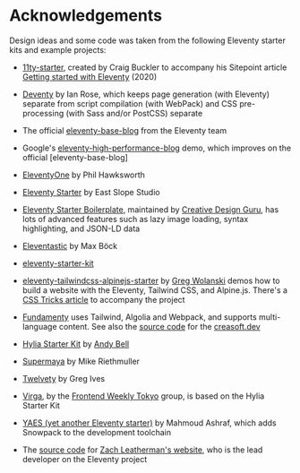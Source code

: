 # Acknowledgements

Design ideas and some code was taken from the following Eleventy starter kits and example projects:

- [11ty-starter](https://github.com/craigbuckler/11ty-starter), created by Craig Buckler to accompany his Sitepoint article [Getting started with Eleventy](https://www.sitepoint.com/getting-started-with-eleventy/) (2020)

- [Deventy](https://github.com/ianrose/deventy) by Ian Rose, which keeps page generation (with Eleventy) separate from script compilation (with WebPack) and CSS pre-processing (with Sass and/or PostCSS) separate 

- The official [eleventy-base-blog](https://github.com/11ty/eleventy-base-blog) from the Eleventy team

- Google's [eleventy-high-performance-blog](https://github.com/google/eleventy-high-performance-blog/) demo, which improves on the official [eleventy-base-blog]

- [EleventyOne](https://eleventyone.netlify.app/) by Phil Hawksworth

- [Eleventy Starter](https://github.com/eastslopestudio/eleventy-starter) by East Slope Studio

- [Eleventy Starter Boilerplate](https://github.com/ixartz/Eleventy-Starter-Boilerplate), maintained by [Creative Design Guru](https://creativedesignsguru.com/), has lots of advanced features such as lazy image loading, syntax highlighting, and JSON-LD data

- [Eleventastic](https://github.com/maxboeck/eleventastic) by Max Böck

- [eleventy-starter-kit](https://github.com/rmakinn/eleventy-starter-kit)

- [eleventy-tailwindcss-alpinejs-starter](https://github.com/gregwolanski/eleventy-tailwindcss-alpinejs-starter) by [Greg Wolanski](https://gregwolanski.com/) demos how to build a website with the Eleventy, Tailwind CSS, and Alpine.js. There's a [CSS Tricks article](https://css-tricks.com/eleventy-starter-with-tailwind-css-alpine-js/) to accompany the project

- [Fundamenty](https://github.com/creasoft-dev/fundamenty) uses Tailwind, Algolia and Webpack, and supports multi-language content. See also the [source code](https://github.com/creasoft-dev/creasoft.dev) for the [creasoft.dev](https://creasoft.dev/en/) 

- [Hylia Starter Kit](https://hylia.website/) by [Andy Bell](https://piccalil.li/)

- [Supermaya](https://github.com/MadeByMike/supermaya) by Mike Riethmuller

- [Twelvety](https://github.com/gregives/Twelvety) by Greg Ives

- [Virga](https://github.com/frontendweekly/virga), by the [Frontend Weekly Tokyo](https://frontendweekly.tokyo/) group, is based on the Hylia Starter Kit

- [YAES (yet another Eleventy starter)](https://github.com/22mahmoud/YAES) by Mahmoud Ashraf, which adds Snowpack to the development toolchain

- The [source code](https://github.com/zachleat/zachleat.com) for [Zach Leatherman's website](https://www.zachleat.com/), who is the lead developer on the Eleventy project
